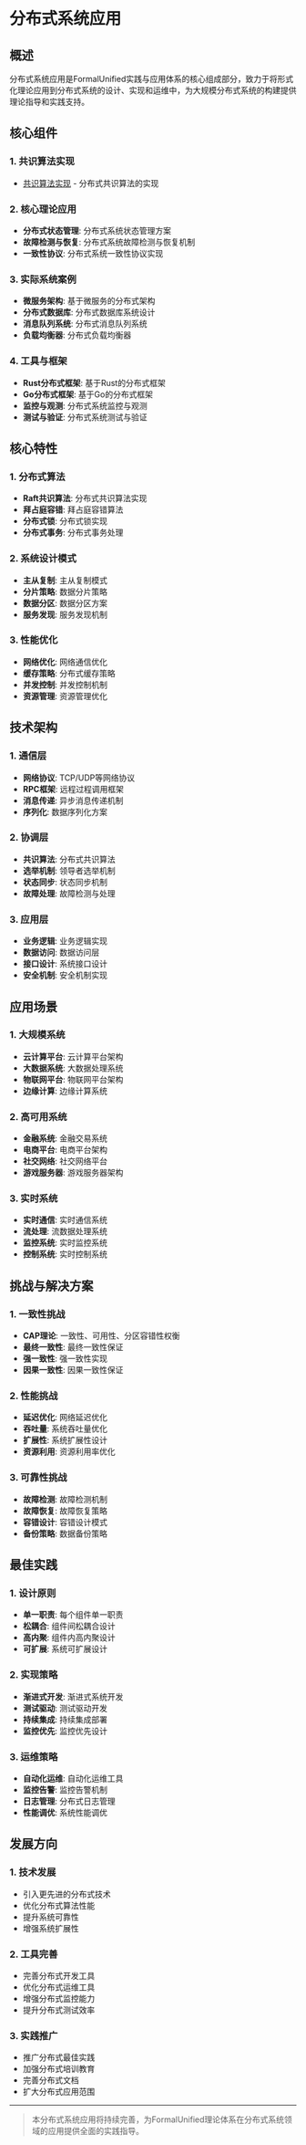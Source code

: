 # 分布式系统应用

## 概述

分布式系统应用是FormalUnified实践与应用体系的核心组成部分，致力于将形式化理论应用到分布式系统的设计、实现和运维中，为大规模分布式系统的构建提供理论指导和实践支持。

## 核心组件

### 1. 共识算法实现

- [共识算法实现](ConsensusAlgorithms/) - 分布式共识算法的实现

### 2. 核心理论应用

- **分布式状态管理**: 分布式系统状态管理方案
- **故障检测与恢复**: 分布式系统故障检测与恢复机制
- **一致性协议**: 分布式系统一致性协议实现

### 3. 实际系统案例

- **微服务架构**: 基于微服务的分布式架构
- **分布式数据库**: 分布式数据库系统设计
- **消息队列系统**: 分布式消息队列系统
- **负载均衡器**: 分布式负载均衡器

### 4. 工具与框架

- **Rust分布式框架**: 基于Rust的分布式框架
- **Go分布式框架**: 基于Go的分布式框架
- **监控与观测**: 分布式系统监控与观测
- **测试与验证**: 分布式系统测试与验证

## 核心特性

### 1. 分布式算法

- **Raft共识算法**: 分布式共识算法实现
- **拜占庭容错**: 拜占庭容错算法
- **分布式锁**: 分布式锁实现
- **分布式事务**: 分布式事务处理

### 2. 系统设计模式

- **主从复制**: 主从复制模式
- **分片策略**: 数据分片策略
- **数据分区**: 数据分区方案
- **服务发现**: 服务发现机制

### 3. 性能优化

- **网络优化**: 网络通信优化
- **缓存策略**: 分布式缓存策略
- **并发控制**: 并发控制机制
- **资源管理**: 资源管理优化

## 技术架构

### 1. 通信层

- **网络协议**: TCP/UDP等网络协议
- **RPC框架**: 远程过程调用框架
- **消息传递**: 异步消息传递机制
- **序列化**: 数据序列化方案

### 2. 协调层

- **共识算法**: 分布式共识算法
- **选举机制**: 领导者选举机制
- **状态同步**: 状态同步机制
- **故障处理**: 故障检测与处理

### 3. 应用层

- **业务逻辑**: 业务逻辑实现
- **数据访问**: 数据访问层
- **接口设计**: 系统接口设计
- **安全机制**: 安全机制实现

## 应用场景

### 1. 大规模系统

- **云计算平台**: 云计算平台架构
- **大数据系统**: 大数据处理系统
- **物联网平台**: 物联网平台架构
- **边缘计算**: 边缘计算系统

### 2. 高可用系统

- **金融系统**: 金融交易系统
- **电商平台**: 电商平台架构
- **社交网络**: 社交网络平台
- **游戏服务器**: 游戏服务器架构

### 3. 实时系统

- **实时通信**: 实时通信系统
- **流处理**: 流数据处理系统
- **监控系统**: 实时监控系统
- **控制系统**: 实时控制系统

## 挑战与解决方案

### 1. 一致性挑战

- **CAP理论**: 一致性、可用性、分区容错性权衡
- **最终一致性**: 最终一致性保证
- **强一致性**: 强一致性实现
- **因果一致性**: 因果一致性保证

### 2. 性能挑战

- **延迟优化**: 网络延迟优化
- **吞吐量**: 系统吞吐量优化
- **扩展性**: 系统扩展性设计
- **资源利用**: 资源利用率优化

### 3. 可靠性挑战

- **故障检测**: 故障检测机制
- **故障恢复**: 故障恢复策略
- **容错设计**: 容错设计模式
- **备份策略**: 数据备份策略

## 最佳实践

### 1. 设计原则

- **单一职责**: 每个组件单一职责
- **松耦合**: 组件间松耦合设计
- **高内聚**: 组件内高内聚设计
- **可扩展**: 系统可扩展设计

### 2. 实现策略

- **渐进式开发**: 渐进式系统开发
- **测试驱动**: 测试驱动开发
- **持续集成**: 持续集成部署
- **监控优先**: 监控优先设计

### 3. 运维策略

- **自动化运维**: 自动化运维工具
- **监控告警**: 监控告警机制
- **日志管理**: 分布式日志管理
- **性能调优**: 系统性能调优

## 发展方向

### 1. 技术发展

- 引入更先进的分布式技术
- 优化分布式算法性能
- 提升系统可靠性
- 增强系统扩展性

### 2. 工具完善

- 完善分布式开发工具
- 优化分布式运维工具
- 增强分布式监控能力
- 提升分布式测试效率

### 3. 实践推广

- 推广分布式最佳实践
- 加强分布式培训教育
- 完善分布式文档
- 扩大分布式应用范围

---

> 本分布式系统应用将持续完善，为FormalUnified理论体系在分布式系统领域的应用提供全面的实践指导。
